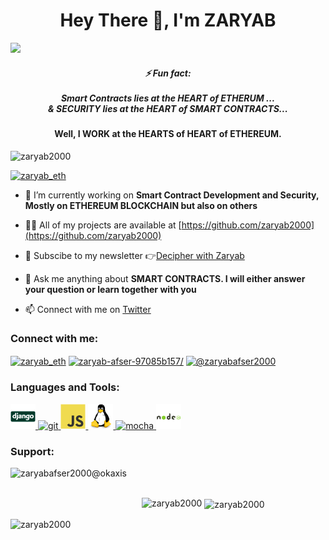 <h1 align="center">Hey There 👋, I'm ZARYAB</h1>
<img src="https://i.imgur.com/Spsx32A.png" />
<h5 align="center">⚡ Fun fact:<br>
  <br>Smart Contracts lies at the HEART of ETHERUM ...<br>
  &    SECURITY lies at the HEART of SMART CONTRACTS...<br></h5>
<h4 align="center">  Well, <strong>I WORK at the HEARTS of HEART of ETHEREUM.</strong></h4>
<p align="left"> <img src="https://komarev.com/ghpvc/?username=zaryab2000&label=Profile%20views&color=0e75b6&style=flat" alt="zaryab2000" /> </p>

<p align="left"> <a href="https://twitter.com/zaryab_eth" target="blank"><img src="https://img.shields.io/twitter/follow/zaryab_eth?logo=twitter&style=for-the-badge" alt="zaryab_eth" /></a> </p>

- 🔭 I’m currently working on **Smart Contract Development and Security, Mostly on ETHEREUM BLOCKCHAIN but also on others**

- 👨‍💻 All of my projects are available at [https://github.com/zaryab2000](https://github.com/zaryab2000)

- 📝 Subscibe to my newsletter 👉[Decipher with Zaryab](https://www.zaryabs.com/)

- 💬 Ask me anything about **SMART CONTRACTS. I will either answer your question or learn together with you**

- 📫 Connect with me on [Twitter](https://twitter.com/zaryab_eth)


<h3 align="left">Connect with me:</h3>
<p align="left">
<a href="https://twitter.com/zaryab_eth" target="blank"><img align="center" src="https://raw.githubusercontent.com/rahuldkjain/github-profile-readme-generator/master/src/images/icons/Social/twitter.svg" alt="zaryab_eth" height="30" width="40" /></a>
<a href="https://linkedin.com/in/zaryab-afser-97085b157/" target="blank"><img align="center" src="https://raw.githubusercontent.com/rahuldkjain/github-profile-readme-generator/master/src/images/icons/Social/linked-in-alt.svg" alt="zaryab-afser-97085b157/" height="30" width="40" /></a>
<a href="https://medium.com/@zaryabafser2000" target="blank"><img align="center" src="https://raw.githubusercontent.com/rahuldkjain/github-profile-readme-generator/master/src/images/icons/Social/medium.svg" alt="@zaryabafser2000" height="30" width="40" /></a>
</p>

<h3 align="left">Languages and Tools:</h3>
<p align="left"> <a href="https://www.djangoproject.com/" target="_blank"> <img src="https://raw.githubusercontent.com/devicons/devicon/master/icons/django/django-original.svg" alt="django" width="40" height="40"/> </a> <a href="https://git-scm.com/" target="_blank"> <img src="https://www.vectorlogo.zone/logos/git-scm/git-scm-icon.svg" alt="git" width="40" height="40"/> </a> <a href="https://developer.mozilla.org/en-US/docs/Web/JavaScript" target="_blank"> <img src="https://raw.githubusercontent.com/devicons/devicon/master/icons/javascript/javascript-original.svg" alt="javascript" width="40" height="40"/> </a> <a href="https://www.linux.org/" target="_blank"> <img src="https://raw.githubusercontent.com/devicons/devicon/master/icons/linux/linux-original.svg" alt="linux" width="40" height="40"/> </a> <a href="https://mochajs.org" target="_blank"> <img src="https://www.vectorlogo.zone/logos/mochajs/mochajs-icon.svg" alt="mocha" width="40" height="40"/> </a> <a href="https://nodejs.org" target="_blank"> <img src="https://raw.githubusercontent.com/devicons/devicon/master/icons/nodejs/nodejs-original-wordmark.svg" alt="nodejs" width="40" height="40"/> </a> </p>

<h3 align="left">Support:</h3>
<p><a href="https://www.buymeacoffee.com/zaryab2000"> <img align="left" src="https://cdn.buymeacoffee.com/buttons/v2/default-yellow.png" height="50" width="210" alt="zaryabafser2000@okaxis" /></a></p><br><br>

<p><img align="left" src="https://github-readme-stats.vercel.app/api/top-langs?username=zaryab2000&show_icons=true&locale=en&layout=compact" alt="zaryab2000" /></p>

<p>&nbsp;<img align="center" src="https://github-readme-stats.vercel.app/api?username=zaryab2000&show_icons=true&locale=en" alt="zaryab2000" /></p>

<p><img align="center" src="https://github-readme-streak-stats.herokuapp.com/?user=zaryab2000&" alt="zaryab2000" /></p>
